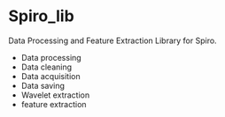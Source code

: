 # Spiro_lib
Data Processing and Feature Extraction Library for Spiro.
- Data processing
- Data cleaning
- Data acquisition 
- Data saving
- Wavelet extraction
- feature extraction
 
